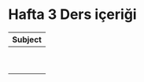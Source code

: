 # Hafta 3 Ders içeriği

| Subject |
| :-----: |
|         |
|         |
|         |
|         |
|         |
|         |
|         |
|         |
|         |
